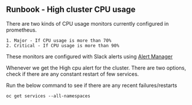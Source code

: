 ## Runbook - High cluster CPU usage

There are two kinds of CPU usage monitors currently configured in prometheus. 

```
1. Major - If CPU usage is more than 70% 
2. Critical - If CPU usage is more than 90%
```

These monitors are configured with Slack alerts using [Alert Manager](../HowTo/setup_alertmanager_alerts.md)

Whenever we get the High cpu alert for the cluster. There are two options, check if there are any constant restart of few services.

Run the below command to see if there are any recent failures/restarts
```
oc get services --all-namespaces
```
